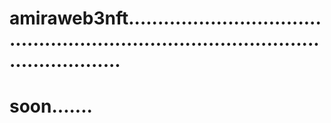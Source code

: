 # amiraweb3nft.........................................................................................................
# soon.......
